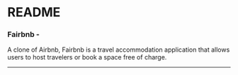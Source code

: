 # README

### Fairbnb - 

A clone of Airbnb, Fairbnb is a travel accommodation application that allows users to host travelers or book a space free of charge.

***
